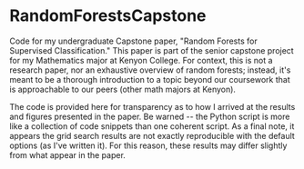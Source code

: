 # RandomForestsCapstone

Code for my undergraduate Capstone paper, "Random Forests for Supervised Classification." This paper is part of the senior capstone project for my Mathematics major at Kenyon College. For context, this is not a research paper, nor an exhaustive overview of random forests; instead, it's meant to be a thorough introduction to a topic beyond our coursework that is approachable to our peers (other math majors at Kenyon).

The code is provided here for transparency as to how I arrived at the results and figures presented in the paper. Be warned -- the Python script is more like a collection of code snippets than one coherent script. As a final note, it appears the grid search results are not exactly reproducible with the default options (as I've written it). For this reason, these results may differ slightly from what appear in the paper.
